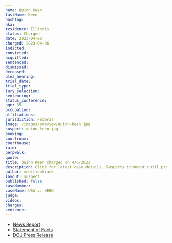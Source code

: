```yaml
---
name: Quinn Keen
lastName: Keen
hashtag: 
aka:
residence: Illinois
status: Charged
date: 2023-04-06
charged: 2023-04-06
indicted:
convicted:
acquitted:
sentenced:
dismissed:
deceased:
plea_hearing:
trial_date:
trial_type:
jury_selection:
sentencing:
status_conference:
age: 35
occupation:
affiliations:
jurisdiction: Federal
image: /images/preview/quinn-keen.jpg
suspect: quinn-keen.jpg
booking:
courtroom:
courthouse:
raid:
perpwalk:
quote:
title: Quinn Keen charged on 4/6/2023
description: Click for latest case details. Suspects innocent until proven guilty.
author: seditiontrack
layout: suspect
published: false
caseNumber: 
caseName: USA v. KEEN
judge:
videos:
charges:
sentence:
---
```

- [News Report](https://www.newamericanjournal.net/2023/04/illinois-and-massachusetts-men-arrested-on-felony-charges-for-actions-during-jan-6-capitol-breach/)
- [Statement of Facts](https://www.justice.gov/usao-dc/press-release/file/1578811/download)
- [DOJ Press Release](https://www.justice.gov/usao-dc/pr/illinois-man-arrested-felony-charges-actions-during-jan-6-capitol-breach-0)
